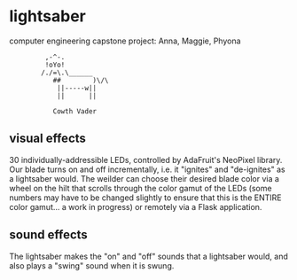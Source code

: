 # lightsaber
computer engineering capstone project: Anna, Maggie, Phyona

             ,-^-.
             !oYo!
            /./=\.\______
               ##        )\/\
                ||-----w||
                ||      ||

               Cowth Vader


## visual effects
30 individually-addressible LEDs, controlled by AdaFruit's NeoPixel library. Our blade turns on and off incrementally, i.e. it "ignites" and "de-ignites" as a lightsaber would. The weilder can choose their desired blade color via a wheel on the hilt that scrolls through the color gamut of the LEDs (some numbers may have to be changed slightly to ensure that this is the ENTIRE color gamut... a work in progress) or remotely via a Flask application.

## sound effects
The lightsaber makes the "on" and "off" sounds that a lightsaber would, and also plays a "swing" sound when it is swung.
